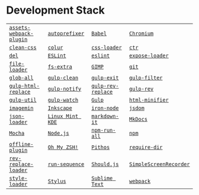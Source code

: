 # Development Stack

<table class="billiard-table">
    <tbody>
      <tr>
        <td><code><a href="https://github.com/kossnocorp/assets-webpack-plugin">assets-webpack-plugin</a></code></td>
        <td><code><a href="https://github.com/postcss/autoprefixer">autoprefixer</a></code></td>
        <td><code><a href="https://babeljs.io/">Babel</a></code></td>
        <td><code><a href="https://www.chromium.org/Home">Chromium</a></code></td>
      </tr>
      <tr>
        <td><code><a href="https://github.com/jakubpawlowicz/clean-css">clean-css</a></code></td>
        <td><code><a href="https://github.com/artisin/colur">colur</a></code></td>
        <td><code><a href="https://github.com/webpack-contrib/css-loader">css-loader</a></code></td>
        <td><code><a href="https://ctr-lang.com">ctr</a></code></td>
      </tr>
      <tr>
        <td><code><a href="https://github.com/sindresorhus/del">del</a></code></td>
        <td><code><a href="http://eslint.org/">ESLint</a></code></td>
        <td><code><a href="http://eslint.org/">eslint</a></code></td>
        <td><code><a href="https://github.com/webpack-contrib/expose-loader">expose-loader</a></code></td>
      </tr>
      <tr>
        <td><code><a href="https://github.com/webpack-contrib/file-loader">file-loader</a></code></td>
        <td><code><a href="https://github.com/jprichardson/node-fs-extra">fs-extra</a></code></td>
        <td><code><a href="https://www.gimp.org/">GIMP</a></code></td>
        <td><code><a href="https://git-scm.com/">git</a></code></td>
      </tr>
      <tr>
        <td><code><a href="https://github.com/jpillora/node-glob-all">glob-all</a></code></td>
        <td><code><a href="https://github.com/peter-vilja/gulp-clean">gulp-clean</a></code></td>
        <td><code><a href="https://github.com/adambabik/gulp-exit">gulp-exit</a></code></td>
        <td><code><a href="https://github.com/sindresorhus/gulp-filter">gulp-filter</a></code></td>
      </tr>
      <tr>
        <td><code><a href="https://github.com/VFK/gulp-html-replace">gulp-html-replace</a></code></td>
        <td><code><a href="https://github.com/mikaelbr/gulp-notify">gulp-notify</a></code></td>
        <td><code><a href="https://github.com/jamesknelson/gulp-rev-replace">gulp-rev-replace</a></code></td>
        <td><code><a href="https://github.com/sindresorhus/gulp-rev">gulp-rev</a></code></td>
      </tr>
      <tr>
        <td><code><a href="https://github.com/gulpjs/gulp-util">gulp-util</a></code></td>
        <td><code><a href="https://github.com/floatdrop/gulp-watch">gulp-watch</a></code></td>
        <td><code><a href="http://gulpjs.com/">Gulp</a></code></td>
        <td><code><a href="https://github.com/kangax/html-minifier">html-minifier</a></code></td>
      </tr>
      <tr>
        <td><code><a href="https://github.com/imagemin/imagemin">imagemin</a></code></td>
        <td><code><a href="https://inkscape.org/en/">Inkscape</a></code></td>
        <td><code><a href="http://s-a.github.io/iron-node/">iron-node</a></code></td>
        <td><code><a href="https://github.com/tmpvar/jsdom">jsdom</a></code></td>
      </tr>
      <tr>
        <td><code><a href="https://github.com/webpack-contrib/json-loader">json-loader</a></code></td>
        <td><code><a href="https://www.linuxmint.com/">Linux Mint KDE</a></code></td>
        <td><code><a href="https://github.com/markdown-it/markdown-it">markdown-it</a></code></td>
        <td><code><a href="http://www.mkdocs.org/">MkDocs</a></code></td>
      </tr>
      <tr>
        <td><code><a href="http://mochajs.org/">Mocha</a></code></td>
        <td><code><a href="https://nodejs.org/en/">Node.js</a></code></td>
        <td><code><a href="https://www.npmjs.com/package/npm-run-all">npm-run-all</a></code></td>
        <td><code><a href="https://www.npmjs.com/">npm</a></code></td>
      </tr>
      <tr>
        <td><code><a href="https://github.com/NekR/offline-plugin">offline-plugin</a></code></td>
        <td><code><a href="http://ohmyz.sh/">Oh My ZSH!</a></code></td>
        <td><code><a href="https://pithos.github.io/">Pithos</a></code></td>
        <td><code><a href="https://github.com/aseemk/requireDir">require-dir</a></code></td>
      </tr>
      <tr>
        <td><code><a href="https://github.com/vigetlabs/rev-replace-loader">rev-replace-loader</a></code></td>
        <td><code><a href="https://github.com/OverZealous/run-sequence">run-sequence</a></code></td>
        <td><code><a href="http://shouldjs.github.io/">Should.js</a></code></td>
        <td><code><a href="http://www.maartenbaert.be/simplescreenrecorder/">SimpleScreenRecorder</a></code></td>
      </tr>
      <tr>
        <td><code><a href="https://github.com/webpack-contrib/style-loader">style-loader</a></code></td>
        <td><code><a href="http://stylus-lang.com/">Stylus</a></code></td>
        <td><code><a href="https://www.sublimetext.com/">Sublime Text</a></code></td>
        <td><code><a href="https://webpack.github.io/">webpack</a></code></td>
      </tr>
    </tbody>
</table>


<div class="cf"></div>
<div class="end"></div>

